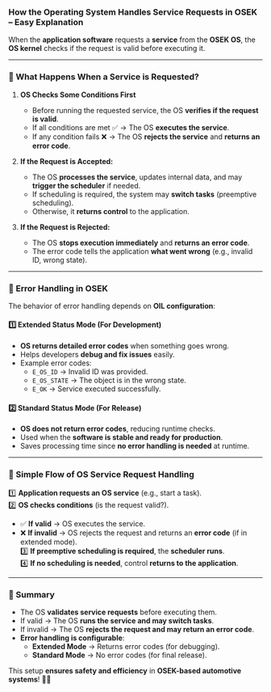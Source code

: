 ### **How the Operating System Handles Service Requests in OSEK – Easy Explanation**  

When the **application software** requests a **service** from the **OSEK OS**, the **OS kernel** checks if the request is valid before executing it.  

---

### **📌 What Happens When a Service is Requested?**
1. **OS Checks Some Conditions First**  
   - Before running the requested service, the OS **verifies if the request is valid**.  
   - If all conditions are met ✅ → The OS **executes the service**.  
   - If any condition fails ❌ → The OS **rejects the service** and **returns an error code**.  

2. **If the Request is Accepted:**  
   - The OS **processes the service**, updates internal data, and may **trigger the scheduler** if needed.  
   - If scheduling is required, the system may **switch tasks** (preemptive scheduling).  
   - Otherwise, it **returns control** to the application.  

3. **If the Request is Rejected:**  
   - The OS **stops execution immediately** and **returns an error code**.  
   - The error code tells the application **what went wrong** (e.g., invalid ID, wrong state).  

---

### **📌 Error Handling in OSEK**  

The behavior of error handling depends on **OIL configuration**:  

#### **1️⃣ Extended Status Mode (For Development)**
- **OS returns detailed error codes** when something goes wrong.  
- Helps developers **debug and fix issues** easily.  
- Example error codes:  
  - `E_OS_ID` → Invalid ID was provided.  
  - `E_OS_STATE` → The object is in the wrong state.  
  - `E_OK` → Service executed successfully.  

#### **2️⃣ Standard Status Mode (For Release)**
- **OS does not return error codes**, reducing runtime checks.  
- Used when the **software is stable and ready for production**.  
- Saves processing time since **no error handling is needed** at runtime.  

---

### **📌 Simple Flow of OS Service Request Handling**
1️⃣ **Application requests an OS service** (e.g., start a task).  
2️⃣ **OS checks conditions** (is the request valid?).  
   - ✅ **If valid** → OS executes the service.  
   - ❌ **If invalid** → OS rejects the request and returns an **error code** (if in extended mode).  
3️⃣ **If preemptive scheduling is required**, the **scheduler runs**.  
4️⃣ **If no scheduling is needed**, control **returns to the application**.  

---

### **📌 Summary**
- The OS **validates service requests** before executing them.  
- If valid → The OS **runs the service and may switch tasks**.  
- If invalid → The OS **rejects the request and may return an error code**.  
- **Error handling is configurable**:
  - **Extended Mode** → Returns error codes (for debugging).  
  - **Standard Mode** → No error codes (for final release).  

This setup **ensures safety and efficiency** in **OSEK-based automotive systems**! 🚗💡